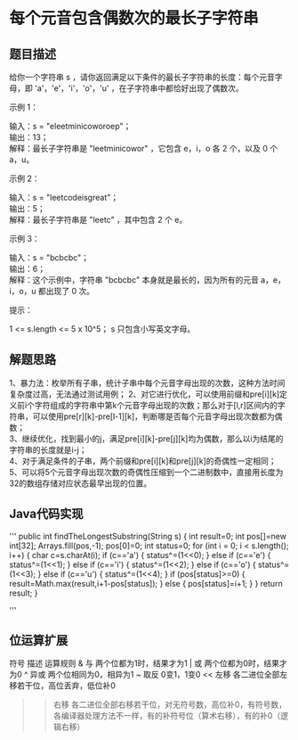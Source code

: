 # 每个元音包含偶数次的最长子字符串
## 题目描述
给你一个字符串 s ，请你返回满足以下条件的最长子字符串的长度：每个元音字母，即 'a'，'e'，'i'，'o'，'u' ，在子字符串中都恰好出现了偶数次。

示例 1：

输入：s = "eleetminicoworoep"；  
输出：13；  
解释：最长子字符串是 "leetminicowor" ，它包含 e，i，o 各 2 个，以及 0 个 a，u。

示例 2：

输入：s = "leetcodeisgreat"；  
输出：5；  
解释：最长子字符串是 "leetc" ，其中包含 2 个 e。

示例 3：

输入：s = "bcbcbc"；  
输出：6；  
解释：这个示例中，字符串 "bcbcbc" 本身就是最长的，因为所有的元音 a，e，i，o，u 都出现了 0 次。
 

提示：

1 <= s.length <= 5 x 10^5；
s 只包含小写英文字母。

## 解题思路
1、暴力法：枚举所有子串，统计子串中每个元音字母出现的次数，这种方法时间复杂度过高，无法通过测试用例；
2、对它进行优化，可以使用前缀和pre[i][k]定义前i个字符组成的字符串中第k个元音字母出现的次数；那么对于[l,r]区间内的字符串，可以使用pre[r][k]-pre[l-1][k]，判断哪是否每个元音字母出现次数都为偶数；  
3、继续优化，找到最小的j，满足pre[i][k]-pre[j][k]均为偶数，那么以i为结尾的字符串的长度就是i-j；  
4、对于满足条件的子串，两个前缀和pre[i][k]和pre[j][k]的奇偶性一定相同；  
5、可以将5个元音字母出现次数的奇偶性压缩到一个二进制数中，直接用长度为32的数组存储对应状态最早出现的位置。

## Java代码实现
'''
    public int findTheLongestSubstring(String s) {
        int result=0;
        int pos[]=new int[32];
        Arrays.fill(pos,-1);
        pos[0]=0;
        int status=0;
        for (int i = 0; i < s.length(); i++) {
            char c=s.charAt(i);
            if (c=='a') {
                status^=(1<<0);
            } else if (c=='e') {
                status^=(1<<1);
            } else if (c=='i') {
                status^=(1<<2);
            } else if (c=='o') {
                status^=(1<<3);
            } else if (c=='u') {
                status^=(1<<4);
            }
            if (pos[status]>=0) {
                result=Math.max(result,i+1-pos[status]);
            } else {
                pos[status]=i+1;
            }
        }
        return result;
    }

'''
## 位运算扩展
符号	描述	运算规则
&	与	两个位都为1时，结果才为1
|	或	两个位都为0时，结果才为0
^	异或	两个位相同为0，相异为1
~	取反	0变1，1变0
<<	左移	各二进位全部左移若干位，高位丢弃，低位补0
>>	右移	各二进位全部右移若干位，对无符号数，高位补0，有符号数，各编译器处理方法不一样，有的补符号位（算术右移），有的补0（逻辑右移）
